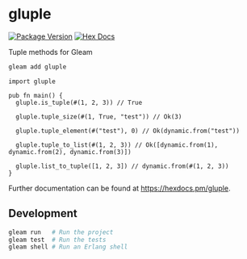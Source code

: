 # gluple

[![Package Version](https://img.shields.io/hexpm/v/gluple)](https://hex.pm/packages/gluple)
[![Hex Docs](https://img.shields.io/badge/hex-docs-ffaff3)](https://hexdocs.pm/gluple/)

Tuple methods for Gleam

```sh
gleam add gluple
```

```gleam
import gluple

pub fn main() {
  gluple.is_tuple(#(1, 2, 3)) // True

  gluple.tuple_size(#(1, True, "test")) // Ok(3)

  gluple.tuple_element(#("test"), 0) // Ok(dynamic.from("test"))

  gluple.tuple_to_list(#(1, 2, 3)) // Ok([dynamic.from(1), dynamic.from(2), dynamic.from(3)])

  gluple.list_to_tuple([1, 2, 3]) // dynamic.from(#(1, 2, 3))
}
```

Further documentation can be found at <https://hexdocs.pm/gluple>.

## Development

```sh
gleam run   # Run the project
gleam test  # Run the tests
gleam shell # Run an Erlang shell
```
